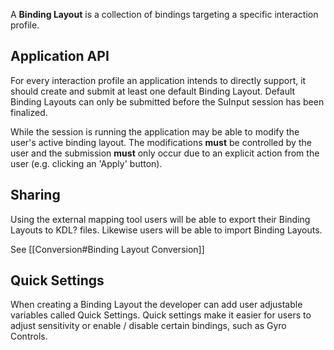 A **Binding Layout** is a collection of bindings targeting a specific interaction profile. 

## Application API
For every interaction profile an application intends to directly support, it should create and submit at least one default Binding Layout. Default Binding Layouts can only be submitted before the SuInput session has been finalized.

While the session is running the application may be able to modify the user's active binding layout. The modifications **must** be controlled by the user and the submission **must** only occur due to an explicit action from the user (e.g. clicking an 'Apply' button).

## Sharing
Using the external mapping tool users will be able to export their Binding Layouts to KDL? files. Likewise users will be able to import Binding Layouts. 

See [[Conversion#Binding Layout Conversion]]

## Quick Settings
When creating a Binding Layout the developer can add user adjustable variables called Quick Settings. Quick settings make it easier for users to adjust sensitivity or enable / disable certain bindings, such as Gyro Controls.
